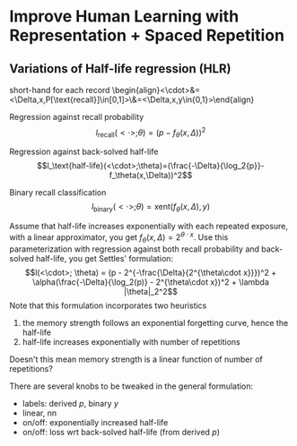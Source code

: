 # Improve Human Learning with Representation + Spaced Repetition

## Variations of Half-life regression (HLR)

short-hand for each record \begin{align}<\cdot>&=<\Delta,x,P[\text{recall}]\in[0,1]>\\&=<\Delta,x,y\in\{0,1\}>\end{align}

Regression against recall probability $$l_\text{recall}(<\cdot>;\theta)=(p-f_\theta(x,\Delta))^2$$

Regression against back-solved half-life $$l_\text{half-life}(<\cdot>;\theta)=(\frac{-\Delta}{\log_2{p}}-f_\theta(x,\Delta))^2$$

Binary recall classification $$l_\text{binary}(<\cdot>;\theta)=\text{xent}(f_\theta(x,\Delta),y)$$

Assume that half-life increases exponentially with each repeated exposure, with a linear approximator, you get $f_\theta(x,\Delta)=2^{\theta\cdot x}$. Use this parameterization with regression against both recall probability and back-solved half-life, you get Settles' formulation:
$$l(<\cdot>; \theta) = (p - 2^{-\frac{\Delta}{2^{\theta\cdot x}}})^2 + \alpha(\frac{-\Delta}{\log_2(p)} - 2^{\theta\cdot x})^2 + \lambda |\theta|_2^2$$
Note that this formulation incorporates two heuristics
1. the memory strength follows an exponential forgetting curve, hence the half-life
2. half-life increases exponentially with number of repetitions

Doesn't this mean memory strength is a linear function of number of repetitions?

There are several knobs to be tweaked in the general formulation:
- labels: derived $p$, binary $y$
- linear, nn
- on/off: exponentially increased half-life
- on/off: loss wrt back-solved half-life (from derived $p$)
